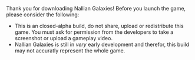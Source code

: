 Thank you for downloading Nallian Galaxies! Before you launch the game, please consider the following:
 - This is an closed-alpha build, do not share, upload or redistribute this game. You must ask for permission from the developers to take a screenshot or upload a gameplay video.
 - Nallian Galaxies is still in *very* early development and therefor, this build may not accuratly represent the whole game.
